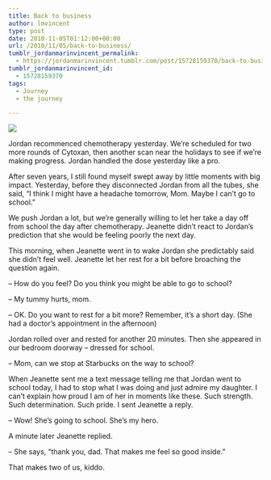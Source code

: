 ```yaml
---
title: Back to business
author: lmvincent
type: post
date: 2010-11-05T01:12:00+00:00
url: /2010/11/05/back-to-business/
tumblr_jordanmarinvincent_permalink:
  - https://jordanmarinvincent.tumblr.com/post/15728159370/back-to-business
tumblr_jordanmarinvincent_id:
  - 15728159370
tags:
  - Journey
  - the journey

---
```

![][1]

Jordan recommenced chemotherapy yesterday. We&rsquo;re scheduled for two more rounds of Cytoxan, then another scan near the holidays to see if we&rsquo;re making progress. Jordan handled the dose yesterday like a pro.

After seven years, I still found myself swept away by little moments with big impact. Yesterday, before they disconnected Jordan from all the tubes, she said, &ldquo;I think I might have a headache tomorrow, Mom. Maybe I can&rsquo;t go to school.&rdquo;

We push Jordan a lot, but we&rsquo;re generally willing to let her take a day off from school the day after chemotherapy. Jeanette didn&rsquo;t react to Jordan&rsquo;s prediction that she would be feeling poorly the next day.

This morning, when Jeanette went in to wake Jordan she predictably said she didn&rsquo;t feel well. Jeanette let her rest for a bit before broaching the question again.

&ndash; How do you feel? Do you think you might be able to go to school?

&ndash; My tummy hurts, mom.

&ndash; OK. Do you want to rest for a bit more? Remember, it&rsquo;s a short day. (She had a doctor&rsquo;s appointment in the afternoon)

Jordan rolled over and rested for another 20 minutes. Then she appeared in our bedroom doorway &ndash; dressed for school.

&ndash; Mom, can we stop at Starbucks on the way to school?

When Jeanette sent me a text message telling me that Jordan went to school today, I had to stop what I was doing and just admire my daughter. I can&rsquo;t explain how proud I am of her in moments like these. Such strength. Such determination. Such pride. I sent Jeanette a reply.

&ndash; Wow! She&rsquo;s going to school. She&rsquo;s my hero.

A minute later Jeanette replied.

&ndash; She says, &ldquo;thank you, dad. That makes me feel so good inside.&rdquo;

That makes two of us, kiddo.

 [1]: https://media.tumblr.com/tumblr_lyvy1tRv1u1r5aaue.jpg